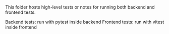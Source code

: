 This folder hosts high-level tests or notes for running both backend and frontend tests.

Backend tests: run with pytest inside backend
Frontend tests: run with vitest inside frontend
